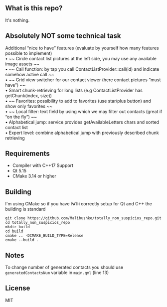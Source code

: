 ## What is this repo?  

It's nothing. 

## Absolutely NOT some technical task  

Additional “nice to have” features (evaluate by yourself how many features possible to implement)  
• ~~ Circle contact list pictures at the left side, you may use any available image assets ~~  
• ~~ Call function: by tap you call ContactListProvider::call(id) and indicate somehow active call ~~  
• ~~ Grid view switcher for our contact viewer (here contact pictures “must have”) ~~  
• Smart chunk-retrieving for long lists (e.g ContactListProvider has getChunk(index, size))  
• ~~ Favorites: possibility to add to favorites (use star/plus button) and show only favorites ~~  
• ~~ Local filter: text field by using which we may filter out contacts (great if “on the fly”) ~~  
• Alphabetical jump: service provides getAvailableLetters chars and sorted contact list  
• Expert level: combine alphabetical jump with previously described chunk retrieving  

## Requirements
* Compiler with C++17 Support  
* Qt 5.15  
* CMake 3.14 or higher

## Building

I'm using CMake so if you have `PATH` correctly setup for Qt and C++ the building is standard

```
git clone https://github.com/Malibushko/totally_non_suspicios_repo.git
cd totally_non_suspicios_repo
mkdir build
cd build
cmake .. -DCMAKE_BUILD_TYPE=Release
cmake --build . 
```

## Notes

To change number of generated contacts you should use `generatedContactsNum` variable in  `main.qml` (line 13)

## License

MIT
